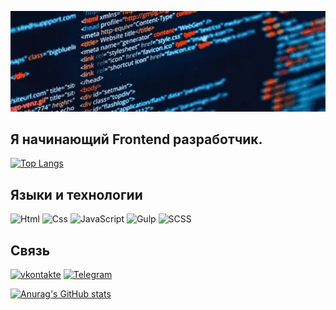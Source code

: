 ![Header](https://github.com/mutaev/mutaev/blob/main/assets/back.gif)


## Я начинающий Frontend разработчик.

[![Top Langs](https://github-readme-stats.vercel.app/api/top-langs/?username=anuraghazra&layout=compact)](https://github.com/anuraghazra/github-readme-stats)



## Языки и технологии 
![Html](https://img.shields.io/badge/-Html-090909?style=for-the-badge&logo=html5&logoColor-47C5FB)
![Css](https://img.shields.io/badge/-Css-090909?style=for-the-badge&logo=CSS3&logoColor-47C5FB)
![JavaScript](https://img.shields.io/badge/-JavaScript-090909?style=for-the-badge&logo=JavaScript&logoColor-47C5FB)
![Gulp](https://img.shields.io/badge/GULP-%23CF4647.svg?style=for-the-badge&logo=gulp&logoColor=white)
![SCSS](https://img.shields.io/badge/SASS-hotpink.svg?style=for-the-badge&logo=SASS&logoColor=3843ba)



                    

## Связь
[![vkontakte](https://img.shields.io/badge/-vkontakte-090909?style=for-the-badge&logo=vk&logoColor-47C5FB)](https://vk.com/id349722072)
[![Telegram](https://img.shields.io/badge/-Telegram-090909?style=for-the-badge&logo=telegram&logoColor-47C5FB)](https://t.me/Mutaev10)


[![Anurag's GitHub stats](https://github-readme-stats.vercel.app/api?username=mutaev&show_icons=true)](https://github.com/anuraghazra/github-readme-stats)


